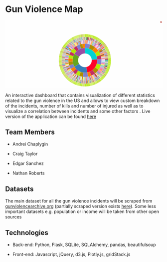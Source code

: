 # Gun Violence Map

![sunburst diagram](/sunburst.gif)

An interactive dashboard that contains visualization of different statistics related to the gun violence in the US and allows to view custom breakdown of the incidents, number of kills and number of injured as well as to visualize a correlation between incidents and some other factors . Live version of the application can be found [here](https://gvdash.herokuapp.com/)

## Team Members

- Andrei Chaplygin

- Craig Taylor

- Edgar Sanchez

- Nathan Roberts

## Datasets

The main dataset for all the gun violence incidents will be scraped from [gunviolencearchive.org](https://gunviolencearchive.org) (partially scraped version exists [here](https://www.kaggle.com/jameslko/gun-violence-data)). Some less important datasets e.g. population or income will be taken from other open sources

## Technologies

- Back-end: Python, Flask, SQLite, SQLAlchemy, pandas, beautifulsoup

- Front-end: Javascript, jQuery, d3.js, Plotly.js, gridStack.js




